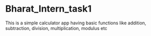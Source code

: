 # Bharat_Intern_task1

This is a  simple calculator app having basic functions like addition, subtraction, division, multiplication, modulus etc
